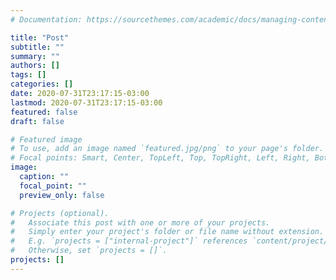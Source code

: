 ```yaml
---
# Documentation: https://sourcethemes.com/academic/docs/managing-content/

title: "Post"
subtitle: ""
summary: ""
authors: []
tags: []
categories: []
date: 2020-07-31T23:17:15-03:00
lastmod: 2020-07-31T23:17:15-03:00
featured: false
draft: false

# Featured image
# To use, add an image named `featured.jpg/png` to your page's folder.
# Focal points: Smart, Center, TopLeft, Top, TopRight, Left, Right, BottomLeft, Bottom, BottomRight.
image:
  caption: ""
  focal_point: ""
  preview_only: false

# Projects (optional).
#   Associate this post with one or more of your projects.
#   Simply enter your project's folder or file name without extension.
#   E.g. `projects = ["internal-project"]` references `content/project/deep-learning/index.md`.
#   Otherwise, set `projects = []`.
projects: []
---
```

